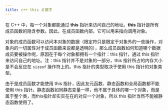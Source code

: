 ```yaml
---
title: c++ this 关键字
---
```


在 C++ 中，每一个对象都能通过 **this** 指针来访问自己的地址。**this** 指针是所有成员函数的隐含参数。因此，在成员函数内部，它可以用来指向调用对象。 

对象的成员函数可以访问本对象的数据（限定符只是限定于对象外的一些操作，对象内的一切属性对于成员函数来说都是透明的），那么成员函数如何知道哪个数据成员要被操作呢，原因在于每个对象都拥有一个指针：this 指针，通过 this 指针来访问自己的地址。注：this 指针并不是对象的一部分，this 指针所占的内存大小是不会反应在 `sizeof` 操作符上的。this 指针的类型取决于使用 this 指针的对象类型。

由于是成员函数才能使用 this 指针，因此友元函数、静态函数和全局函数都不能使用 this 指针。静态函数如同静态变量一样，他不属于具体的哪一个对象，而是属于整个类，而this指针却实实在在的对应一个对象，所以 this 指针当然不能被静态函数使用了。